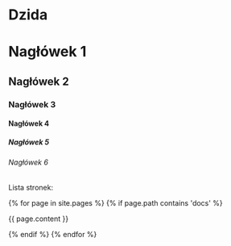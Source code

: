 # Dzida

# Nagłówek 1

## Nagłówek 2

### Nagłówek 3

#### Nagłówek 4

##### Nagłówek 5

###### Nagłówek 6

Lista stronek:

{% for page in site.pages %}
{% if page.path contains 'docs' %}

{{ page.content }}

{% endif %}
{% endfor %}
